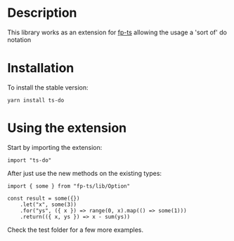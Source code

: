 # Description

This library works as an extension for [fp-ts](https://github.com/gcanti/fp-ts) allowing the usage a 'sort of' do notation

# Installation

To install the stable version:

```
yarn install ts-do
```

# Using the extension

Start by importing the extension:

```
import "ts-do"
```

After just use the new methods on the existing types:

```
import { some } from "fp-ts/lib/Option"

const result = some({})
    .let("x", some(3))
    .for("ys", ({ x }) => range(0, x).map(() => some(1)))
    .return(({ x, ys }) => x - sum(ys))
```

Check the test folder for a few more examples.
